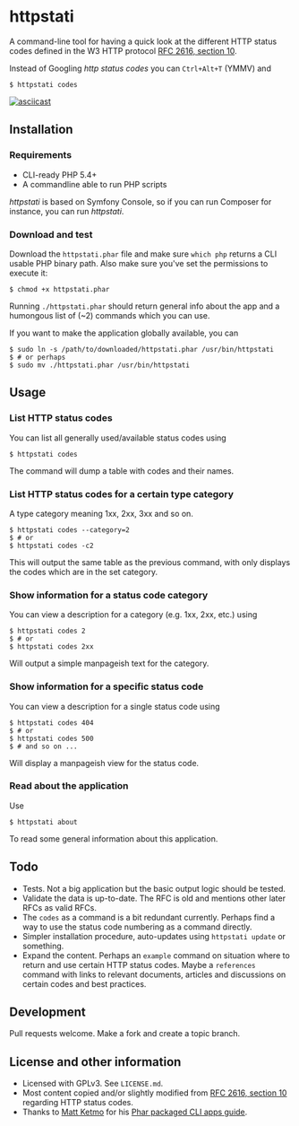 # httpstati

A command-line tool for having a quick look at the different HTTP status codes
defined in the W3 HTTP protocol [RFC 2616, section 10][rfc2616].

Instead of Googling _http status codes_ you can `Ctrl+Alt+T` (YMMV) and

    $ httpstati codes
    
[![asciicast](https://asciinema.org/a/9p4hqsln4p0a3n30vezuy37vq.png)](https://asciinema.org/a/9p4hqsln4p0a3n30vezuy37vq)

## Installation

### Requirements

-   CLI-ready PHP 5.4+
-   A commandline able to run PHP scripts

_httpstati_ is based on Symfony Console, so if you can run Composer for instance,
you can run _httpstati_.

### Download and test

Download the `httpstati.phar` file and make sure `which php` returns a CLI usable PHP
binary path. Also make sure you've set the permissions to execute it:

    $ chmod +x httpstati.phar

Running `./httpstati.phar` should return general info about the app and a humongous
list of (~2) commands which you can use.

If you want to make the application globally available, you can

    $ sudo ln -s /path/to/downloaded/httpstati.phar /usr/bin/httpstati
    $ # or perhaps
    $ sudo mv ./httpstati.phar /usr/bin/httpstati

## Usage

### List HTTP status codes

You can list all generally used/available status codes using

    $ httpstati codes
    
The command will dump a table with codes and their names.

### List HTTP status codes for a certain type category

A type category meaning 1xx, 2xx, 3xx and so on.

    $ httpstati codes --category=2
    $ # or
    $ httpstati codes -c2
    
This will output the same table as the previous command, with only displays the codes
which are in the set category.

### Show information for a status code category

You can view a description for a category (e.g. 1xx, 2xx, etc.) using

    $ httpstati codes 2
    $ # or
    $ httpstati codes 2xx
    
Will output a simple manpageish text for the category.

### Show information for a specific status code

You can view a description for a single status code using

    $ httpstati codes 404
    $ # or
    $ httpstati codes 500
    $ # and so on ...
    
Will display a manpageish view for the status code.

### Read about the application

Use

    $ httpstati about
    
To read some general information about this application.

## Todo

-   Tests. Not a big application but the basic output logic should be tested.
-   Validate the data is up-to-date. The RFC is old and mentions other later RFCs as
    valid RFCs.
-   The `codes` as a command is a bit redundant currently. Perhaps find a way to use
    the status code numbering as a command directly.
-   Simpler installation procedure, auto-updates using `httpstati update` or
    something.
-   Expand the content. Perhaps an `example` command on situation where to return
    and use certain HTTP status codes. Maybe a `references` command with links to
    relevant documents, articles and discussions on certain codes and best practices.

## Development

Pull requests welcome. Make a fork and create a topic branch.

## License and other information

-   Licensed with GPLv3. See `LICENSE.md`.
-   Most content copied and/or slightly modified from [RFC 2616, section 10][rfc2616]
    regarding HTTP status codes.
-   Thanks to [Matt Ketmo][mattketmo] for his [Phar packaged CLI apps guide][guide]. 

[rfc2616]: http://www.w3.org/Protocols/rfc2616/rfc2616-sec10.html#sec10
[mattketmo]: https://github.com/MattKetmo
[guide]: https://moquet.net/blog/distributing-php-cli/
